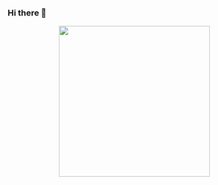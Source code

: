 ### Hi there 👋

<div id="header" align="center">
  <img src="https://media.giphy.com/media/LMcB8XospGZO8UQq87/giphy.gif" width="300"/>
</div>

<!--
**AnScherbakova/AnScherbakova** is a ✨ _special_ ✨ repository because its `README.md` (this file) appears on your GitHub profile.

Here are some ideas to get you started:

- 🔭 I’m currently working on ...
- 🌱 I’m currently learning ...
- 👯 I’m looking to collaborate on ...
- 🤔 I’m looking for help with ...
- 💬 Ask me about ...
- 📫 How to reach me: ...
- 😄 Pronouns: ...
- ⚡ Fun fact: ...
-->
